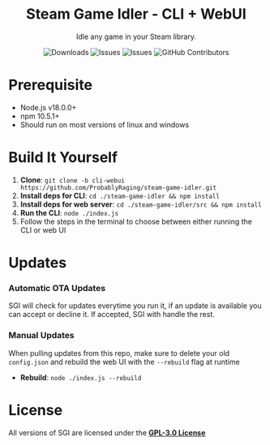 <div align="center">
  <h1 align="center">Steam Game Idler - CLI + WebUI</h1>
  <p align="center">Idle any game in your Steam library.</p>
<p align="center">
  <img src="https://img.shields.io/github/downloads/probablyraging/steam-game-idler/total?style=for-the-badge&logo=github&color=137eb5" alt="Downloads" />
  <img src="https://img.shields.io/github/issues/probablyraging/steam-game-idler?style=for-the-badge&logo=github&color=137eb5" alt="Issues" />
  <img src="https://img.shields.io/github/issues-pr/probablyraging/steam-game-idler?style=for-the-badge&logo=github&color=137eb5" alt="Issues" />
  <img src="https://img.shields.io/github/contributors/probablyraging/steam-game-idler?style=for-the-badge&logo=github&color=137eb5" alt="GitHub Contributors" />
</p>
</div>

# Prerequisite
- Node.js v18.0.0+
- npm 10.5.1+
- Should run on most versions of linux and windows

# Build It Yourself
1. **Clone**: `git clone -b cli-webui https://github.com/ProbablyRaging/steam-game-idler.git`
2. **Install deps for CLI**: `cd ./steam-game-idler && npm install`
3. **Install deps for web server**: `cd ./steam-game-idler/src && npm install`
4. **Run the CLI**: `node ./index.js`
5. Follow the steps in the terminal to choose between either running the CLI or web UI

# Updates
### Automatic OTA Updates
SGI will check for updates everytime you run it, if an update is available you can accept or decline it. If accepted, SGI with handle the rest.

### Manual Updates
When pulling updates from this repo, make sure to delete your old `config.json` and rebuild the web UI with the `--rebuild` flag at runtime
- **Rebuild**: `node ./index.js --rebuild`

# License
All versions of SGI are licensed under the **[GPL-3.0 License](./LICENSE)**